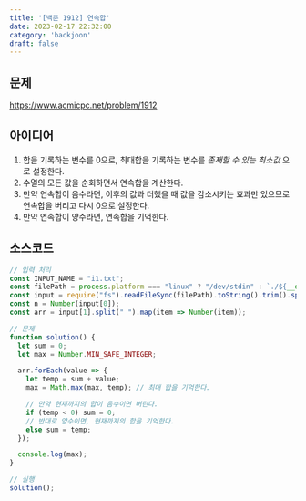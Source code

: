```yaml
---
title: '[백준 1912] 연속합'
date: 2023-02-17 22:32:00
category: 'backjoon'
draft: false
---
```


## 문제
https://www.acmicpc.net/problem/1912

## 아이디어
1. 합을 기록하는 변수를 0으로, 최대합을 기록하는 변수를 _존재할 수 있는 최소값_ 으로 설정한다.
2. 수열의 모든 값을 순회하면서 연속합을 계산한다.
3. 만약 연속합이 음수라면, 이후의 값과 더했을 때 값을 감소시키는 효과만 있으므로 연속합을 버리고 다시 0으로 설정한다.
4. 만약 연속합이 양수라면, 연속합을 기억한다.

## 소스코드
```js
// 입력 처리
const INPUT_NAME = "i1.txt";
const filePath = process.platform === "linux" ? "/dev/stdin" : `./${__dirname.split('\\').pop()}/${INPUT_NAME}`;
const input = require("fs").readFileSync(filePath).toString().trim().split("\n").map(item => item.trim());
const n = Number(input[0]);
const arr = input[1].split(" ").map(item => Number(item));

// 문제
function solution() {
  let sum = 0;
  let max = Number.MIN_SAFE_INTEGER;

  arr.forEach(value => {
    let temp = sum + value;
    max = Math.max(max, temp); // 최대 합을 기억한다.

    // 만약 현재까지의 합이 음수이면 버린다.
    if (temp < 0) sum = 0;
    // 반대로 양수이면, 현재까지의 합을 기억한다.
    else sum = temp;
  });

  console.log(max);
}

// 실행
solution();
```
